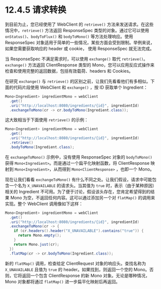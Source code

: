 # 12.4.5 请求转换

到目前为止，您已经使用了 WebClient 的 `retrieve()` 方法来发送请求。在这些情况中，`retrieve()` 方法返回 ResponseSpec 类型的对象。通过它可以使用 `onStatus()`、`bodyToFlux()` 和 `bodyToMono()` 等方法处理响应。使用 ResponseSpec 对象适用于简单的一些情况，某些方面会受到限制。举例来说，如果您需要获取响应的 header 或 cookie， 使用 ResponseSpec 就无法完成。

当 ResponseSpec 不满足需求时，可以使用 `exchange()` 取代 `retrieve()`。`exchange()` 方法返回 ClientResponse 类型的 Mono，您可以应用反应式操作来检查和使用完整的返回数据，包括有效载荷、headers 和 Cookies。

在研究 `exchange()` 与 `retrieve()` 的区别之前，让我们先看看他们有多相似。下面的代码片段使用 WebClient 和 `exchange()` ，按 ID 获取单个 Ingredient：

```java
Mono<Ingredient> ingredientMono = webClient
  .get()
  .uri("http://localhost:8080/ingredients/{id}", ingredientId)
  .exchangeToMono(cr -> cr.bodyToMono(Ingredient.class));
```

这大致相当于下面使用 `retrieve()` 的示例：

```java
Mono<Ingredient> ingredientMono = webClient
  .get()
  .uri("http://localhost:8080/ingredients/{id}", ingredientId)
  .retrieve()
  .bodyToMono(Ingredient.class);
```

在 `exchangeToMono()` 示例中，没有使用 ResponseSpec 对象的 `bodyToMono()` 获得 `Mono<Ingredient>`。而是通过一个扁平化映射函数，将 ClientResponse 映射到 `Mono<Ingredient>`，从而得到 `Mono<ClientResponse>` ，也即一个 Mono。

现在让我们看看 `exchangeToMono()` 有什么不同之处。让我们假设，请求中可能包含一个名为 `X_UNAVAILABLE` 的请求头。当其值为 `true` 时，表示（由于某种原因）相关的 Ingredient 不可用。为了便于讨论，假设该头存在，您肯定希望得到的结果 Mono 为空，不返回任何内容。这可以通过添加另一个对 `flatMap()` 的调用来实现。整个 WebClient 调用像如下这样：

```java
Mono<Ingredient> ingredientMono = webClient
  .get()
  .uri("http://localhost:8080/ingredients/{id}", ingredientId)
  .exchangeToMono(cr -> {
    if (cr.headers().header("X_UNAVAILABLE").contains("true")) {
      return Mono.empty();
    }
    return Mono.just(cr);
  })
  .flatMap(cr -> cr.bodyToMono(Ingredient.class));
```

新的 `flatMap()` 调用，检查给定 ClientRequest 对象的响应头。查找名称为 `X_UNAVAILABLE` 且值为 `true` 的 header。如果找到，则返回一个空的 Mono。否则，它将返回一个包含 ClientResponse 的新 Mono 对象。无论是哪种情况，Mono 对象都将通过 `flatMap()` 进一步扁平化映射后再返回。


